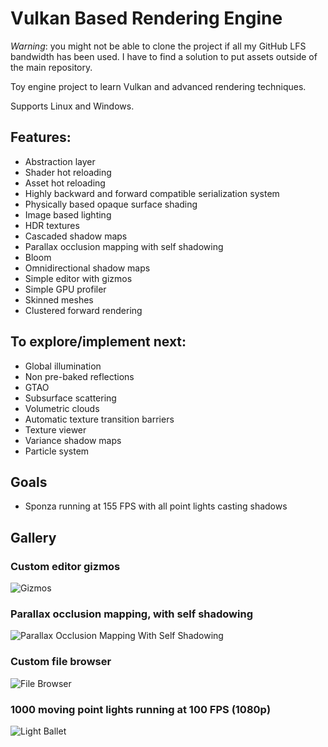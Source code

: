# Vulkan Based Rendering Engine
*Warning*: you might not be able to clone the project if all my GitHub LFS bandwidth has been used. I have to find a solution to put assets outside of the main repository.

Toy engine project to learn Vulkan and advanced rendering techniques.

Supports Linux and Windows.

## Features:
* Abstraction layer
* Shader hot reloading
* Asset hot reloading
* Highly backward and forward compatible serialization system
* Physically based opaque surface shading
* Image based lighting
* HDR textures
* Cascaded shadow maps
* Parallax occlusion mapping with self shadowing
* Bloom
* Omnidirectional shadow maps
* Simple editor with gizmos
* Simple GPU profiler
* Skinned meshes
* Clustered forward rendering

## To explore/implement next:
* Global illumination
* Non pre-baked reflections
* GTAO
* Subsurface scattering
* Volumetric clouds
* Automatic texture transition barriers
* Texture viewer
* Variance shadow maps
* Particle system

## Goals
* Sponza running at 155 FPS with all point lights casting shadows

## Gallery
### Custom editor gizmos
![Gizmos](Screenshots/gizmo.gif)
### Parallax occlusion mapping, with self shadowing
![Parallax Occlusion Mapping With Self Shadowing](Screenshots/parallax_occlusion_mapping_with_shadows.gif)
### Custom file browser
![File Browser](Screenshots/file_browser.png)
### 1000 moving point lights running at 100 FPS (1080p)
![Light Ballet](Screenshots/light_ballet.png)
